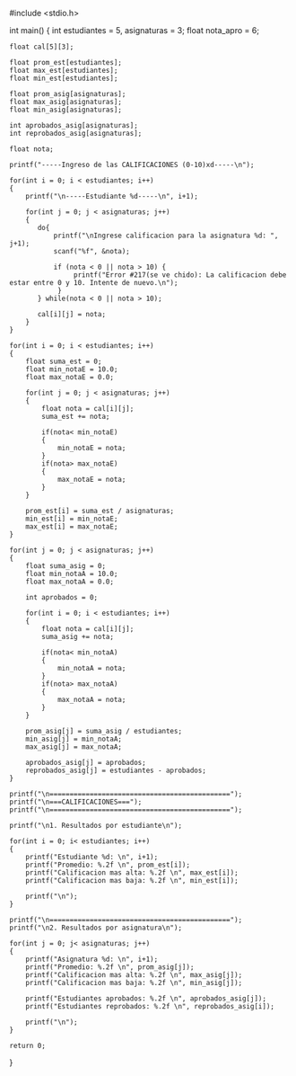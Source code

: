 #include <stdio.h>

int main()
{
    int estudiantes = 5, asignaturas = 3;
    float nota_apro = 6;
    
    float cal[5][3];
    
    float prom_est[estudiantes];
    float max_est[estudiantes];
    float min_est[estudiantes];
    
    float prom_asig[asignaturas];
    float max_asig[asignaturas];
    float min_asig[asignaturas];
    
    int aprobados_asig[asignaturas];
    int reprobados_asig[asignaturas];
    
    float nota;
    
    printf("-----Ingreso de las CALIFICACIONES (0-10)xd-----\n");
    
    for(int i = 0; i < estudiantes; i++)
    {
        printf("\n-----Estudiante %d-----\n", i+1);
        
        for(int j = 0; j < asignaturas; j++)
        {
           do{
               printf("\nIngrese calificacion para la asignatura %d: ", j+1);
               scanf("%f", &nota);
               
               if (nota < 0 || nota > 10) {
                    printf("Error #217(se ve chido): La calificacion debe estar entre 0 y 10. Intente de nuevo.\n");
                }
           } while(nota < 0 || nota > 10);
           
           cal[i][j] = nota;
        }
    }
    
    for(int i = 0; i < estudiantes; i++)
    {
        float suma_est = 0;
        float min_notaE = 10.0;
        float max_notaE = 0.0;
        
        for(int j = 0; j < asignaturas; j++)
        {
            float nota = cal[i][j];
            suma_est += nota;
            
            if(nota< min_notaE)
            {
                min_notaE = nota;
            }
            if(nota> max_notaE)
            {
                max_notaE = nota;
            }
        }
        
        prom_est[i] = suma_est / asignaturas;
        min_est[i] = min_notaE;
        max_est[i] = max_notaE;
    }
    
    for(int j = 0; j < asignaturas; j++)
    {
        float suma_asig = 0;
        float min_notaA = 10.0;
        float max_notaA = 0.0;
        
        int aprobados = 0;
        
        for(int i = 0; i < estudiantes; i++)
        {
            float nota = cal[i][j];
            suma_asig += nota;
            
            if(nota< min_notaA)
            {
                min_notaA = nota;
            }
            if(nota> max_notaA)
            {
                max_notaA = nota;
            }
        }
        
        prom_asig[j] = suma_asig / estudiantes;
        min_asig[j] = min_notaA;
        max_asig[j] = max_notaA;
        
        aprobados_asig[j] = aprobados;
        reprobados_asig[j] = estudiantes - aprobados;
    }
    
    printf("\n=============================================");
    printf("\n===CALIFICACIONES===");
    printf("\n=============================================");
    
    printf("\n1. Resultados por estudiante\n");
    
    for(int i = 0; i< estudiantes; i++)
    {
        printf("Estudiante %d: \n", i+1);
        printf("Promedio: %.2f \n", prom_est[i]);
        printf("Calificacion mas alta: %.2f \n", max_est[i]);
        printf("Calificacion mas baja: %.2f \n", min_est[i]);
        
        printf("\n");
    }
    
    printf("\n=============================================");
    printf("\n2. Resultados por asignatura\n");
    
    for(int j = 0; j< asignaturas; j++)
    {
        printf("Asignatura %d: \n", i+1);
        printf("Promedio: %.2f \n", prom_asig[j]);
        printf("Calificacion mas alta: %.2f \n", max_asig[j]);
        printf("Calificacion mas baja: %.2f \n", min_asig[j]);
        
        printf("Estudiantes aprobados: %.2f \n", aprobados_asig[j]);
        printf("Estudiantes reprobados: %.2f \n", reprobados_asig[i]);
        
        printf("\n");
    }

    return 0;
}

